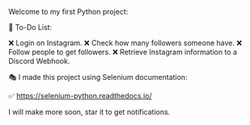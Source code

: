 Welcome to my first Python project:

🎈  To-Do List:

❌ Login on Instagram.
❌ Check how many followers someone have.
❌ Follow people to get followers.
❌ Retrieve Instagram information to a Discord Webhook.


🎭 I made this project using Selenium documentation:

✅ https://selenium-python.readthedocs.io/

I will make more soon, star it to get notifications.

